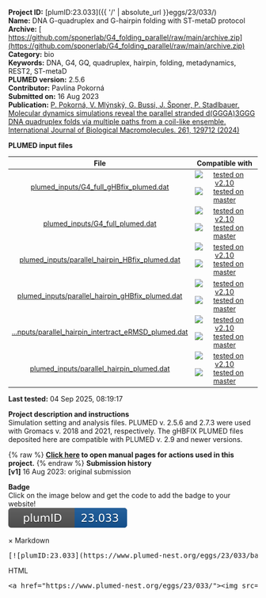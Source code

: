 **Project ID:** [plumID:23.033]({{ '/' | absolute_url }}eggs/23/033/)  
**Name:**  DNA G-quadruplex and G-hairpin folding with ST-metaD protocol  
**Archive:** [ https://github.com/sponerlab/G4_folding_parallel/raw/main/archive.zip](https://github.com/sponerlab/G4_folding_parallel/raw/main/archive.zip)  
**Category:**  bio  
**Keywords:**  DNA, G4, GQ, quadruplex, hairpin, folding, metadynamics, REST2, ST-metaD  
**PLUMED version:**  2.5.6  
**Contributor:**  Pavlína Pokorná  
**Submitted on:** 16 Aug 2023  
**Publication:** [P. Pokorná, V. Mlýnský, G. Bussi, J. Šponer, P. Stadlbauer, Molecular dynamics simulations reveal the parallel stranded d(GGGA)3GGG DNA quadruplex folds via multiple paths from a coil-like ensemble. International Journal of Biological Macromolecules. 261, 129712 (2024)](http://dx.doi.org/10.1016/j.ijbiomac.2024.129712)  
  
**PLUMED input files**  
  
| File     | Compatible with |  
|:--------:|:--------:|  
| [plumed_inputs/G4_full_gHBfix_plumed.dat](./data/plumed_inputs/G4_full_gHBfix_plumed.dat.md) |  [![tested on v2.10](https://img.shields.io/badge/v2.10-passing-green.svg)](data/plumed_inputs/G4_full_gHBfix_plumed.dat.plumed.stderr) [![tested on master](https://img.shields.io/badge/master-passing-green.svg)](data/plumed_inputs/G4_full_gHBfix_plumed.dat.plumed_master.stderr) |  
| [plumed_inputs/G4_full_plumed.dat](./data/plumed_inputs/G4_full_plumed.dat.md) |  [![tested on v2.10](https://img.shields.io/badge/v2.10-passing-green.svg)](data/plumed_inputs/G4_full_plumed.dat.plumed.stderr) [![tested on master](https://img.shields.io/badge/master-passing-green.svg)](data/plumed_inputs/G4_full_plumed.dat.plumed_master.stderr) |  
| [plumed_inputs/parallel_hairpin_HBfix_plumed.dat](./data/plumed_inputs/parallel_hairpin_HBfix_plumed.dat.md) |  [![tested on v2.10](https://img.shields.io/badge/v2.10-passing-green.svg)](data/plumed_inputs/parallel_hairpin_HBfix_plumed.dat.plumed.stderr) [![tested on master](https://img.shields.io/badge/master-passing-green.svg)](data/plumed_inputs/parallel_hairpin_HBfix_plumed.dat.plumed_master.stderr) |  
| [plumed_inputs/parallel_hairpin_gHBfix_plumed.dat](./data/plumed_inputs/parallel_hairpin_gHBfix_plumed.dat.md) |  [![tested on v2.10](https://img.shields.io/badge/v2.10-passing-green.svg)](data/plumed_inputs/parallel_hairpin_gHBfix_plumed.dat.plumed.stderr) [![tested on master](https://img.shields.io/badge/master-passing-green.svg)](data/plumed_inputs/parallel_hairpin_gHBfix_plumed.dat.plumed_master.stderr) |  
| [...nputs/parallel_hairpin_intertract_eRMSD_plumed.dat](./data/plumed_inputs/parallel_hairpin_intertract_eRMSD_plumed.dat.md) |  [![tested on v2.10](https://img.shields.io/badge/v2.10-passing-green.svg)](data/plumed_inputs/parallel_hairpin_intertract_eRMSD_plumed.dat.plumed.stderr) [![tested on master](https://img.shields.io/badge/master-passing-green.svg)](data/plumed_inputs/parallel_hairpin_intertract_eRMSD_plumed.dat.plumed_master.stderr) |  
| [plumed_inputs/parallel_hairpin_plumed.dat](./data/plumed_inputs/parallel_hairpin_plumed.dat.md) |  [![tested on v2.10](https://img.shields.io/badge/v2.10-passing-green.svg)](data/plumed_inputs/parallel_hairpin_plumed.dat.plumed.stderr) [![tested on master](https://img.shields.io/badge/master-passing-green.svg)](data/plumed_inputs/parallel_hairpin_plumed.dat.plumed_master.stderr) |  
  
**Last tested:**  04 Sep 2025, 08:19:17
  
**Project description and instructions**  
Simulation setting and analysis files. PLUMED v. 2.5.6 and 2.7.3 were used with Gromacs v. 2018 and 2021, respectively. The gHBFIX PLUMED files deposited here are compatible with PLUMED v. 2.9 and newer versions.
  
{% raw %}
<b><a href="https://www.plumed.org/doc-master/user-doc/html/actionlist/?actions=GHBFIX,BIASVALUE,COORDINATION,MOLINFO,PRINT,COMBINE,ERMSD,METAD,WHOLEMOLECULES" target="_blank">Click here</a> to open manual pages for actions used in this project.</b>
{% endraw %}
**Submission history**  
**[v1]** 16 Aug 2023: original submission  
  
**Badge**  
Click on the image below and get the code to add the badge to your website!  
<img src="./badge.svg" alt="plumeDnest:23.033" id="myBtn" class="badge">
<div id="myModal" class="modal">
  <div class="modal-content">
    <span class="close">&times;</span>
    Markdown<pre>[![plumID:23.033](https://www.plumed-nest.org/eggs/23/033/badge.svg)](https://www.plumed-nest.org/eggs/23/033/)</pre>
    HTML<pre>&lt;a href="https://www.plumed-nest.org/eggs/23/033/"&gt;&lt;img src="https://www.plumed-nest.org/eggs/23/033/badge.svg" alt="plumID:23.033"&gt;&lt;/a&gt;</pre>
  </div>
</div>
